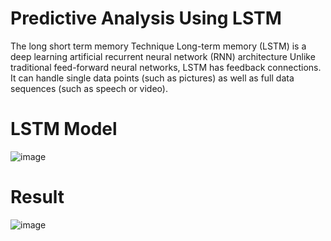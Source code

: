 # **Predictive Analysis Using LSTM**
The long short term memory Technique Long-term memory (LSTM) is a deep learning artificial recurrent neural network (RNN) architecture
Unlike traditional feed-forward neural networks, LSTM has feedback connections. It can handle single data points (such as pictures) as well as full data sequences (such as speech or video).

# LSTM Model
![image](https://user-images.githubusercontent.com/22997856/150044523-d504468e-0876-43ac-a117-e3e76713dec6.png)

# Result
![image](https://user-images.githubusercontent.com/22997856/150044607-416d312d-9020-44ef-ae95-d9bea6584f87.png)
